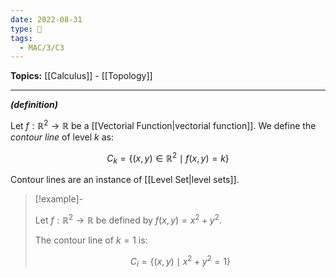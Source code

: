 ```yaml
---
date: 2022-08-31
type: 🧠
tags:
  - MAC/3/C3
---
```


**Topics:** [[Calculus]] - [[Topology]]

---

_**(definition)**_

Let $f : \mathbb{R}^{2} \to \mathbb{R}$ be a [[Vectorial Function|vectorial function]]. We define the _contour line_ of level $k$ as:

$$
C_{k} = \{ (x,y) \in \mathbb{R}^{2} \mid f(x,y) = k \}
$$

Contour lines are an instance of [[Level Set|level sets]].

> [!example]-
>
> Let $f : \mathbb{R}^{2} \to \mathbb{R}$ be defined by $f(x,y) = x^{2} + y^{2}$.
>
> The contour line of $k = 1$ is:
>
> $$
> C_{i}= \{(x,y) \mid x^{2} + y^{2} = 1\}
> $$
